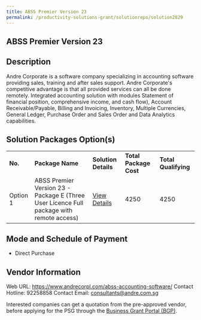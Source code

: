 ```yaml
---
title: ABSS Premier Version 23
permalink: /productivity-solutions-grant/solutionrepo/solution2829
---
```


## ABSS Premier Version 23

## Description

Andre Corporate is a software company specializing in accounting software providing sales, training and after sales support. Andre Corporate's competitive advantage is that all provided services can all be done remotely. Integrated accounting solution with modules Statement of financial position, comprehensive income, and cash flow), Account Receivable/Payable, Billing and Invoicing, Inventory, Multiple Currencies, General Ledger, Purchase Order and Sales Order and Data Analytics capabilities.

## Solution Packages Option(s)

<table>
<tr>
<td><b>No.</b></td>
<td><b>Package Name</b></td>
<td><b>Solution Details</b></td>
<td><b>Total Package Cost</b></td>
<td><b>Total Qualifying</b></td>
</tr>
<tr>
<td>Option 1</td>
<td>ABSS Premier Version 23 - Package E (Three User Licence Full package with remote access)</td>
<td><a href='https://www.gobusiness.gov.sg/images/psg/Andre_Corporate_20220008_Desensitised_Annex_3_Part_5.pdf'>View Details</a></td>
<td>4250</td>
<td>4250</td>
</tr>
</table>

## Mode and Schedule of Payment

 - Direct Purchase

## Vendor Information

 Web URL: https://www.andrecorpl.com/abss-accounting-software/ 
Contact Hotline: 92258858 
Contact Email: consultants@andre.com.sg 


Interested companies can get a quotation from the pre-approved vendor, before applying for the PSG through the <a href='https://www.businessgrants.gov.sg/'>Business Grant Portal (BGP)</a>.
<script src="/jquery/resize-tables.js"></script>
